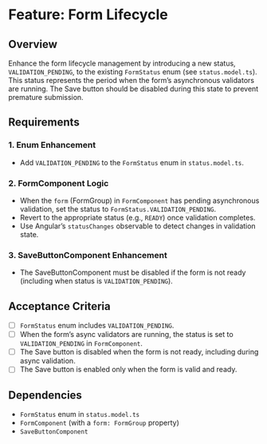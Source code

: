 # Feature: Form Lifecycle

## Overview
Enhance the form lifecycle management by introducing a new status, `VALIDATION_PENDING`, to the existing `FormStatus` enum (see `status.model.ts`). This status represents the period when the form’s asynchronous validators are running. The Save button should be disabled during this state to prevent premature submission.

## Requirements

### 1. Enum Enhancement
- Add `VALIDATION_PENDING` to the `FormStatus` enum in `status.model.ts`.

### 2. FormComponent Logic
- When the `form` (FormGroup) in `FormComponent` has pending asynchronous validation, set the status to `FormStatus.VALIDATION_PENDING`.
- Revert to the appropriate status (e.g., `READY`) once validation completes.
- Use Angular’s `statusChanges` observable to detect changes in validation state.

### 3. SaveButtonComponent Enhancement
- The SaveButtonComponent must be disabled if the form is not ready (including when status is `VALIDATION_PENDING`).

## Acceptance Criteria

- [ ] `FormStatus` enum includes `VALIDATION_PENDING`.
- [ ] When the form’s async validators are running, the status is set to `VALIDATION_PENDING` in `FormComponent`.
- [ ] The Save button is disabled when the form is not ready, including during async validation.
- [ ] The Save button is enabled only when the form is valid and ready.

## Dependencies

- `FormStatus` enum in `status.model.ts`
- `FormComponent` (with a `form: FormGroup` property)
- `SaveButtonComponent`
